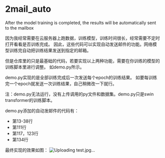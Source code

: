 # 2mail_auto
After the model training is completed, the results will be automatically sent to the mailbox

因为我经常需要在云服务器上跑数据，训练模型，训练时间很长，经常需要不定时打开看看是否训练完成。
因此，这些代码可以实现自动发送邮件的功能。网络模型训练完自动把训练结果发送到指定的邮箱。

但是仓库里的只是最基础的代码，若要实现以上两种功能，需要在你训练的模型的训练脚本里进行调整。
如demo.py所示。

demo.py实现的是全部训练完成后一次发送每个epoch的训练结果。
如要每训练完一个epoch就发送一次训练结果，自己稍微改一下就行。

注：demo.py无法运行，没有上传调用的py文件和数据集。demo.py只是swin transformer的训练脚本。

demo.py添加的自动发邮件的代码有：
+ 第13-38行
+ 第111行
+ 第117，123行
+ 第134行

最终实现的效果如图：
![Uploading test.jpg…]()
